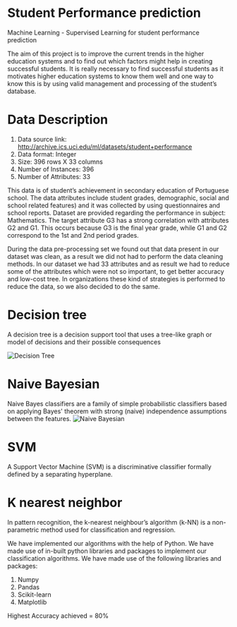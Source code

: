 # Student Performance prediction
Machine Learning - Supervised Learning for student performance prediction 

The aim of this project is to improve the current trends in the higher education systems and to find out which factors might help in creating successful students. It is really necessary to find successful students as it motivates higher education systems to know them well and one way to know this is by using valid management and processing of the student’s database.

# Data Description
1. Data source link:  http://archive.ics.uci.edu/ml/datasets/student+performance 
2. Data format: Integer
3. Size:  396 rows X 33 columns
4. Number of Instances: 396
5. Number of Attributes: 33

This data is of student’s achievement in secondary education of Portuguese school. The data attributes include student grades, demographic, social and school related features) and it was collected by using questionnaires and school reports. Dataset are provided regarding the performance in subject: Mathematics. The target attribute G3 has a strong correlation with attributes G2 and G1. This occurs because G3 is the final year grade, while G1 and G2 correspond to the 1st and 2nd period grades. 

During the data pre-processing set we found out that data present in our dataset was clean, as a result we did not had to perform the data cleaning methods. 
In our dataset we had 33 attributes and as result we had to reduce some of the attributes which were not so important, to get better accuracy and low-cost tree. In organizations these kind of strategies is performed to reduce the data, so we also decided to do the same.

# Decision tree 
A decision tree is a decision support tool that uses a tree-like graph or model of decisions and their possible consequences

![Decision Tree](https://github.com/ashishT1712/Data-Mining-Student-Performance/blob/master/DecisionTree.png)


# Naive Bayesian 
Naive Bayes classifiers are a family of simple probabilistic classifiers based on applying Bayes' theorem with strong (naive) independence assumptions between the features.
![Naive Bayesian](https://github.com/ashishT1712/Data-Mining-Student-Performance/blob/master/NaiveBayesian.png)

# SVM 
A Support Vector Machine (SVM) is a discriminative classifier formally defined by a separating hyperplane.

# K nearest neighbor  
In pattern recognition, the k-nearest neighbour’s algorithm (k-NN) is a non-parametric method used for classification and regression. 


We have implemented our algorithms with the help of Python. We have made use of in-built python libraries and packages to implement our classification algorithms. We have made use of the following libraries and packages:
1) Numpy
2) Pandas
3) Scikit-learn
4) Matplotlib

Highest Accuracy achieved = 80%

